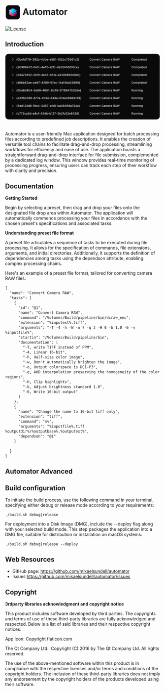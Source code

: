 # <img src="resources/AppIcon.png" valign="middle" alt="Icon" width="50" height="50"> Automator #

[![License](https://img.shields.io/badge/license-BSD%203--Clause-blue.svg?style=flat-square)](https://github.com/mikaelsundell/automator/blob/master/README.md)

Introduction
------------

<img src="resources/Automator.png" style="padding-bottom: 20px;" />

Automator is a user-friendly Mac application designed for batch processing files according to predefined job descriptions. It enables the creation of versatile tool chains to facilitate drag-and-drop processing, streamlining workflows for efficiency and ease of use. The application boasts a straightforward drag-and-drop interface for file submission, complemented by a dedicated log window. This window provides real-time monitoring of processing progress, ensuring users can track each step of their workflow with clarity and precision.

Documentation
-------------

**Getting Started**

Begin by selecting a preset, then drag and drop your files onto the designated file drop area within Automator. The application will automatically commence processing your files in accordance with the chosen preset's specifications and associated tasks.

**Understanding preset file format**

A preset file articulates a sequence of tasks to be executed during file processing. It allows for the specification of commands, file extensions, arguments, and initial directories. Additionally, it supports the definition of dependencies among tasks using the dependson attribute, enabling complex processing chains.

Here's an example of a preset file format, tailored for converting camera RAW files:


```shell
{
  "name": "Convert Camera RAW",
  "tasks": [
    {
      "id": "@1",
      "name": "Convert Camera RAW",
      "command": "/Volumes/Build/pipeline/bin/dcraw_emu",
      "extension": "%inputext%.tiff",
      "arguments": "-T -4 -h -W -o 7 -q 3 -H 0 -b 1.0 -6 -v %inputfile%",
      "startin": "/Volumes/Build/pipeline/bin",
      "documentation": [
        "-T, write TIFF instead of PPM",
        "-4, Linear 16-bit",
        "-h, Half-size color image",
        "-w, Don't automatically brighten the image",
        "-o, Output colorspace is DCI-P3",
        "-q, AHD interpolation preserving the homogeneity of the color regions",
        "-H, Clip highlights",
        "-b, Adjust brightness standard 1.0",
        "-6, Write 16-bit output"
      ]
    },
    {
      "name": "Change the name to 16-bit tiff only",
      "extension": "tiff",
      "command": "mv",
      "arguments": "%inputfile%.tiff %outputdir%/%outputbase%.%outputext%",
      "dependson": "@1"
    }
    
  ]
}

```

Automator Advanced
--------

## Build configuration ##

To initiate the build process, use the following command in your terminal, specifying either debug or release mode according to your requirements:


```shell
./build.sh debug|release
```

For deployment into a Disk Image (DMG), include the --deploy flag along with your selected build mode. This step packages the application into a DMG file, suitable for distribution or installation on macOS systems:

```shell
./build.sh debug|release --deploy
```

Web Resources
-------------

* GitHub page:        https://github.com/mikaelsundell/automator
* Issues              https://github.com/mikaelsundell/automator/issues

Copyright
---------

**3rdparty libraries acknowledgment and copyright notice**

This product includes software developed by third parties. The copyrights and terms of use of these third-party libraries are fully acknowledged and respected. Below is a list of said libraries and their respective copyright notices:

App icon: Copyright flaticon.com

The Qt Company Ltd.: Copyright (C) 2016 by The Qt Company Ltd. All rights reserved.

The use of the above-mentioned software within this product is in compliance with the respective licenses and/or terms and conditions of the copyright holders. The inclusion of these third-party libraries does not imply any endorsement by the copyright holders of the products developed using their software.

